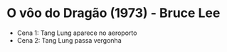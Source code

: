 # O vôo do Dragão (1973) - Bruce Lee
- Cena 1: Tang Lung aparece no aeroporto
- Cena 2: Tang Lung passa vergonha

